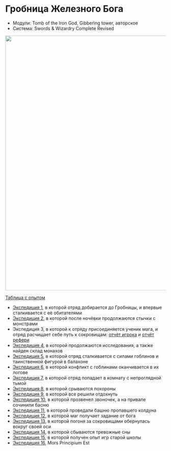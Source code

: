 # Гробница Железного Бога

- Модули: Tomb of the Iron God, Gibbering tower, авторское
- Система: Swords & Wizardry Complete Revised

<a href="https://github.com/user-attachments/assets/fb177e88-57e9-4f2d-8956-5642c741f0a7" title="By William McAusland
(Outland Arts)"> <img
    	src="https://github.com/user-attachments/assets/fb177e88-57e9-4f2d-8956-5642c741f0a7"
    	style="width:800px"
    /> </a>

<!--
<a href="">
	<img src="" style="width:800px" />
</a>
-->

[Таблица с опытом](https://docs.google.com/spreadsheets/d/1yASl3147_2OGgwzrFAkhPH7Z5859nlPujHwvchcab9k/edit?usp=sharing)

- [Экспедиция 1](./2024-05-05-game-1.md), в которой отряд добирается до Гробницы, и впервые сталкивается с её
  обитателями
- [Экспедиция 2](./2024-05-11-game-2.md), в которой после ночёвки продолжаются стычки с монстрами
- Экспедиция 3, в которой к отряду присоединяется ученик мага, и отряд расчищает себе путь к сокровищам:
  [отчёт игрока](./2024-06-22-game-3.md) и [отчёт рефери](./2024-06-22-game-3--undefined.md)
- [Экспедиция 4](./2024-06-30-game-4.md), в которой продолжаются исследования, а также найден склад монахов
- [Экспедиция 5](./2024-07-13-game-5.md), в которой отряд сталкивается с силами гоблинов и таинственной фигурой в
  балахоне
- [Экспедиция 6](./2024-07-21-game-6.md), в которой конфликт с гоблинами оканчивается в их логове
- [Экспедиция 7](./2024-07-27-game-7.md), в которой отряд попадает в комнату с непроглядной тьмой
- [Экспедиция 8](./2024-08-03-game-8.md), в которой срываются похороны
- [Экспедиция 9](./2024-08-10-game-9.md), в которой все решили отдохнуть
- [Экспедиция 10](./2024-08-18-game-10.md), в которой прозвенел звоночек, а на привале сочинили басню
- [Экспедиция 11](./2024-08-24-game-11.md), в которой проведали башню пропавшего колдуна
- [Экспедиция 12](./2024-09-01-game-12.md), в которой маг получает задание от бога
- [Экспедиция 13](./2024-09-22-game-13.md), в которой погоня за сокровищами обернулась вокруг своей оси
- [Экспедиция 14](./2024-09-29-game-14.md), в которой сбываются тревожные сны
- [Экспедиция 15](./2024-10-13-game-15.md), в которой получен опыт игр старой школы
- [Экспедиция 16](./2024-10-13-game-15.md), Mors Principium Est
